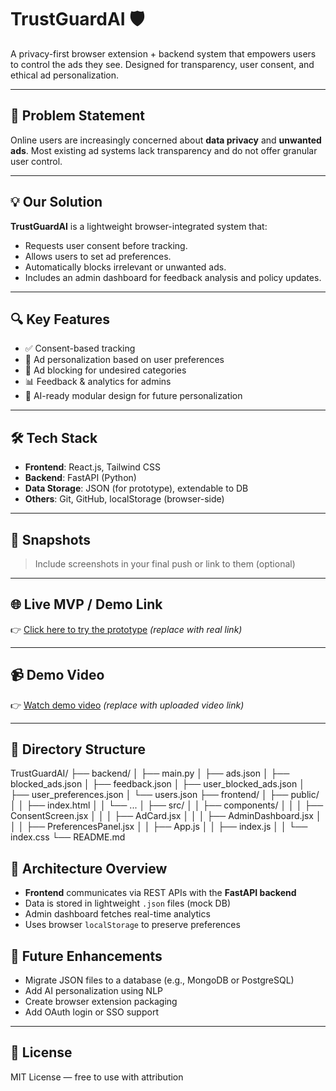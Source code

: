 # TrustGuardAI 🛡️

A privacy-first browser extension + backend system that empowers users to control the ads they see. Designed for transparency, user consent, and ethical ad personalization.

---

## 🚀 Problem Statement

Online users are increasingly concerned about **data privacy** and **unwanted ads**. Most existing ad systems lack transparency and do not offer granular user control.

---

## 💡 Our Solution

**TrustGuardAI** is a lightweight browser-integrated system that:
- Requests user consent before tracking.
- Allows users to set ad preferences.
- Automatically blocks irrelevant or unwanted ads.
- Includes an admin dashboard for feedback analysis and policy updates.

---

## 🔍 Key Features

- ✅ Consent-based tracking
- 🎯 Ad personalization based on user preferences
- 🚫 Ad blocking for undesired categories
- 📊 Feedback & analytics for admins
- 🧠 AI-ready modular design for future personalization

---

## 🛠️ Tech Stack

- **Frontend**: React.js, Tailwind CSS
- **Backend**: FastAPI (Python)
- **Data Storage**: JSON (for prototype), extendable to DB
- **Others**: Git, GitHub, localStorage (browser-side)

---

## 📸 Snapshots

> Include screenshots in your final push or link to them (optional)

---

## 🌐 Live MVP / Demo Link

👉 [Click here to try the prototype](#) *(replace with real link)*

---

## 📹 Demo Video

👉 [Watch demo video](#) *(replace with uploaded video link)*

---

## 📁 Directory Structure
TrustGuardAI/
├── backend/
│ ├── main.py
│ ├── ads.json
│ ├── blocked_ads.json
│ ├── feedback.json
│ ├── user_blocked_ads.json
│ ├── user_preferences.json
│ └── users.json
├── frontend/
│ ├── public/
│ │ ├── index.html
│ │ └── ...
│ ├── src/
│ │ ├── components/
│ │ │ ├── ConsentScreen.jsx
│ │ │ ├── AdCard.jsx
│ │ │ ├── AdminDashboard.jsx
│ │ │ ├── PreferencesPanel.jsx
│ │ ├── App.js
│ │ ├── index.js
│ │ └── index.css
└── README.md


## 🧭 Architecture Overview

- **Frontend** communicates via REST APIs with the **FastAPI backend**
- Data is stored in lightweight `.json` files (mock DB)
- Admin dashboard fetches real-time analytics
- Uses browser `localStorage` to preserve preferences


## 🚀 Future Enhancements

- Migrate JSON files to a database (e.g., MongoDB or PostgreSQL)
- Add AI personalization using NLP
- Create browser extension packaging
- Add OAuth login or SSO support

---

## 🏁 License

MIT License — free to use with attribution

